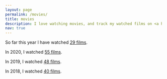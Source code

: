 ```yaml
---
layout: page
permalink: /movies/
title: movies
description: I love watching movies, and track my watched films on <a href="https://letterboxd.com/z_rebecca/films/diary/" target="_blank">letterboxd</a>.
nav: true
---
```


So far this year I have watched <a href="https://letterboxd.com/z_rebecca/films/diary/for/2021/" target="_blank">29 films</a>.

In 2020, I watched <a href="https://letterboxd.com/z_rebecca/films/diary/for/2020/" target="_blank">55 films</a>.

In 2019, I watched <a href="https://letterboxd.com/z_rebecca/films/diary/for/2019/" target="_blank">48 films</a>.

In 2018, I watched <a href="https://letterboxd.com/z_rebecca/films/diary/for/2018/" target="_blank">40 films</a>.
